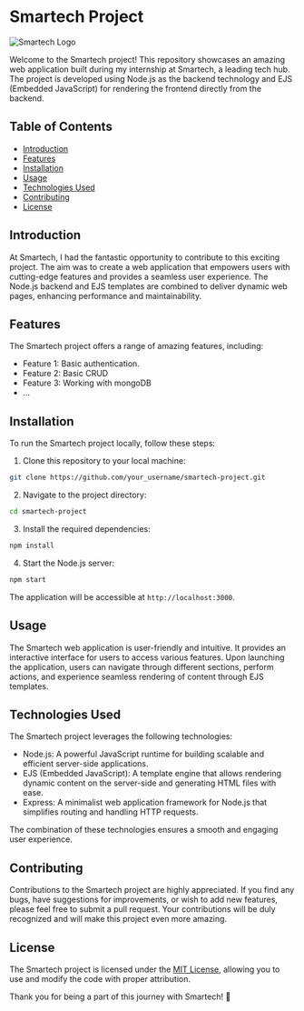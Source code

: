 # Smartech Project

![Smartech Logo](https://www.example.com/smartech-logo.png)

Welcome to the Smartech project! This repository showcases an amazing web application built during my internship at Smartech, a leading tech hub. The project is developed using Node.js as the backend technology and EJS (Embedded JavaScript) for rendering the frontend directly from the backend.

## Table of Contents

- [Introduction](#introduction)
- [Features](#features)
- [Installation](#installation)
- [Usage](#usage)
- [Technologies Used](#technologies-used)
- [Contributing](#contributing)
- [License](#license)

## Introduction

At Smartech, I had the fantastic opportunity to contribute to this exciting project. The aim was to create a web application that empowers users with cutting-edge features and provides a seamless user experience. The Node.js backend and EJS templates are combined to deliver dynamic web pages, enhancing performance and maintainability.

## Features

The Smartech project offers a range of amazing features, including:

- Feature 1: Basic authentication.
- Feature 2: Basic CRUD
- Feature 3: Working with mongoDB
- ...

## Installation

To run the Smartech project locally, follow these steps:

1. Clone this repository to your local machine:

```bash
git clone https://github.com/your_username/smartech-project.git
```

2. Navigate to the project directory:

```bash
cd smartech-project
```

3. Install the required dependencies:

```bash
npm install
```

4. Start the Node.js server:

```bash
npm start
```

The application will be accessible at `http://localhost:3000`.

## Usage

The Smartech web application is user-friendly and intuitive. It provides an interactive interface for users to access various features. Upon launching the application, users can navigate through different sections, perform actions, and experience seamless rendering of content through EJS templates.

## Technologies Used

The Smartech project leverages the following technologies:

- Node.js: A powerful JavaScript runtime for building scalable and efficient server-side applications.
- EJS (Embedded JavaScript): A template engine that allows rendering dynamic content on the server-side and generating HTML files with ease.
- Express: A minimalist web application framework for Node.js that simplifies routing and handling HTTP requests.

The combination of these technologies ensures a smooth and engaging user experience.

## Contributing

Contributions to the Smartech project are highly appreciated. If you find any bugs, have suggestions for improvements, or wish to add new features, please feel free to submit a pull request. Your contributions will be duly recognized and will make this project even more amazing.

## License

The Smartech project is licensed under the [MIT License](LICENSE), allowing you to use and modify the code with proper attribution.

Thank you for being a part of this journey with Smartech! 🚀
